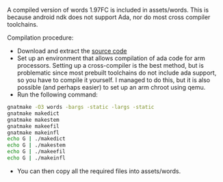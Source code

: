 A compiled version of words 1.97FC is included in assets/words. This is because android ndk does not support Ada, nor do most cross compiler toolchains.

Compilation procedure:

- Download and extract the [source code](http://archives.nd.edu/whitaker/wordsall.zip)
- Set up an environment that allows compilation of ada code for arm processors. Setting up a cross-compiler is the best method, but is problematic since most prebuilt toolchains do not include ada support, so you have to compile it yourself. I managed to do this, but it is also possible (and perhaps easier) to set up an arm chroot using qemu.
- Run the following command:

```bash
gnatmake -O3 words -bargs -static -largs -static
gnatmake makedict
gnatmake makestem
gnatmake makeefil
gnatmake makeinfl
echo G | ./makedict
echo G | ./makestem
echo G | ./makeefil
echo G | ./makeinfl
```

- You can then copy all the required files into assets/words.
